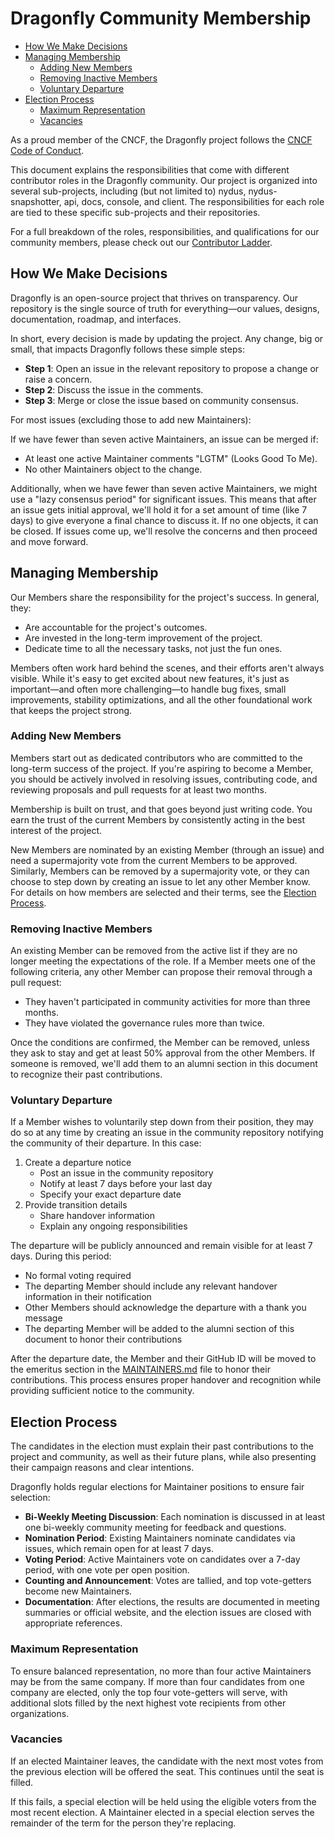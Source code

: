 # Dragonfly Community Membership

- [How We Make Decisions](#how-we-make-decisions)
- [Managing Membership](#managing-membership)
  - [Adding New Members](#adding-new-members)
  - [Removing Inactive Members](#removing-inactive-members)
  - [Voluntary Departure](#voluntary-departure)
- [Election Process](#election-process)
  - [Maximum Representation](#maximum-representation)
  - [Vacancies](#vacancies)

As a proud member of the CNCF, the Dragonfly project follows the [CNCF Code of Conduct](https://github.com/cncf/foundation/blob/master/code-of-conduct.md).

This document explains the responsibilities that come with different contributor roles in the Dragonfly community. Our project is organized into several sub-projects, including (but not limited to) nydus, nydus-snapshotter, api, docs, console, and client. The responsibilities for each role are tied to these specific sub-projects and their repositories.

For a full breakdown of the roles, responsibilities, and qualifications for our community members, please check out our [Contributor Ladder](COMMUNITY_LADDER.md).

## How We Make Decisions

Dragonfly is an open-source project that thrives on transparency. Our repository is the single source of truth for everything—our values, designs, documentation, roadmap, and interfaces.

In short, every decision is made by updating the project. Any change, big or small, that impacts Dragonfly follows these simple steps:

- **Step 1**: Open an issue in the relevant repository to propose a change or raise a concern.
- **Step 2**: Discuss the issue in the comments.
- **Step 3**: Merge or close the issue based on community consensus.

For most issues (excluding those to add new Maintainers):

If we have fewer than seven active Maintainers, an issue can be merged if:

  - At least one active Maintainer comments "LGTM" (Looks Good To Me).
  - No other Maintainers object to the change.

Additionally, when we have fewer than seven active Maintainers, we might use a "lazy consensus period" for significant issues. This means that after an issue gets initial approval, we'll hold it for a set amount of time (like 7 days) to give everyone a final chance to discuss it. If no one objects, it can be closed. If issues come up, we'll resolve the concerns and then proceed and move forward.

## Managing Membership

Our Members share the responsibility for the project's success. In general, they:

- Are accountable for the project's outcomes.
- Are invested in the long-term improvement of the project.
- Dedicate time to all the necessary tasks, not just the fun ones.

Members often work hard behind the scenes, and their efforts aren't always visible. While it's easy to get excited about new features, it's just as important—and often more challenging—to handle bug fixes, small improvements, stability optimizations, and all the other foundational work that keeps the project strong.

### Adding New Members

Members start out as dedicated contributors who are committed to the long-term success of the project. If you're aspiring to become a Member, you should be actively involved in resolving issues, contributing code, and reviewing proposals and pull requests for at least two months.

Membership is built on trust, and that goes beyond just writing code. You earn the trust of the current Members by consistently acting in the best interest of the project.

New Members are nominated by an existing Member (through an issue) and need a supermajority vote from the current Members to be approved. Similarly, Members can be removed by a supermajority vote, or they can choose to step down by creating an issue to let any other Member know. For details on how members are selected and their terms, see the [Election Process](#election-process).

### Removing Inactive Members

An existing Member can be removed from the active list if they are no longer meeting the expectations of the role. If a Member meets one of the following criteria, any other Member can propose their removal through a pull request:

- They haven't participated in community activities for more than three months.
- They have violated the governance rules more than twice.

Once the conditions are confirmed, the Member can be removed, unless they ask to stay and get at least 50% approval from the other Members. If someone is removed, we'll add them to an alumni section in this document to recognize their past contributions.

### Voluntary Departure

If a Member wishes to voluntarily step down from their position, they may do so at any time by creating an issue in the community repository notifying the community of their departure. In this case:

1. Create a departure notice
   - Post an issue in the community repository
   - Notify at least 7 days before your last day
   - Specify your exact departure date
2. Provide transition details
   - Share handover information
   - Explain any ongoing responsibilities

The departure will be publicly announced and remain visible for at least 7 days. During this period:

- No formal voting required
- The departing Member should include any relevant handover information in their notification
- Other Members should acknowledge the departure with a thank you message
- The departing Member will be added to the alumni section of this document to honor their contributions

After the departure date, the Member and their GitHub ID will be moved to the emeritus section in the [MAINTAINERS.md](MAINTAINERS.md#emeritus-maintainers) file to honor their contributions. This process ensures proper handover and recognition while providing sufficient notice to the community.


## Election Process

The candidates in the election must explain their past contributions to the project and community, as well as their future plans, while also presenting their campaign reasons and clear intentions.

Dragonfly holds regular elections for Maintainer positions to ensure fair selection:

- **Bi-Weekly Meeting Discussion**: Each nomination is discussed in at least one bi-weekly community meeting for feedback and questions.
- **Nomination Period**: Existing Maintainers nominate candidates via issues, which remain open for at least 7 days.
- **Voting Period**: Active Maintainers vote on candidates over a 7-day period, with one vote per open position.
- **Counting and Announcement**: Votes are tallied, and top vote-getters become new Maintainers.
- **Documentation**: After elections, the results are documented in meeting summaries or official website, and the election issues are closed with appropriate references.

### Maximum Representation

To ensure balanced representation, no more than four active Maintainers may be from the same company. If more than four candidates from one company are elected, only the top four vote-getters will serve, with additional slots filled by the next highest vote recipients from other organizations.

### Vacancies

If an elected Maintainer leaves, the candidate with the next most votes from the previous election will be offered the seat. This continues until the seat is filled.

If this fails, a special election will be held using the eligible voters from the most recent election. A Maintainer elected in a special election serves the remainder of the term for the person they're replacing.